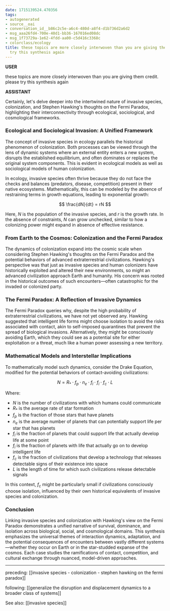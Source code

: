 ```yaml
---
date: 1715139524.470356
tags:
- autogenerated
- source__oai
- conversation_id__b86c2c5e-a6c4-480d-a8f4-d1b736d2a6d2
- msg_aaa26fd4-700e-40d1-bb36-167016ed08dc
- msg_1f73729a-1e62-4fdd-aa00-c5d416c3368c
- colorclass/ecology
title: these topics are more closely interwoven than you are giving them credit. please
  try this synthesis again
---
```


**USER**

these topics are more closely interwoven than you are giving them credit. please try this synthesis again


**ASSISTANT**

Certainly, let's delve deeper into the intertwined nature of invasive species, colonization, and Stephen Hawking's thoughts on the Fermi Paradox, highlighting their interconnectivity through ecological, sociological, and cosmological frameworks.

### Ecological and Sociological Invasion: A Unified Framework

The concept of invasive species in ecology parallels the historical phenomenon of colonization. Both processes can be viewed through the lens of dynamic systems where an external entity enters a new system, disrupts the established equilibrium, and often dominates or replaces the original system components. This is evident in ecological models as well as sociological models of human colonization.

In ecology, invasive species often thrive because they do not face the checks and balances (predators, disease, competition) present in their native ecosystems. Mathematically, this can be modeled by the absence of restraining terms in growth equations, leading to exponential growth:

$$
\frac{dN}{dt} = rN
$$

Here, $N$ is the population of the invasive species, and $r$ is the growth rate. In the absence of constraints, $N$ can grow unchecked, similar to how a colonizing power might expand in absence of effective resistance.

### From Earth to the Cosmos: Colonization and the Fermi Paradox

The dynamics of colonization expand into the cosmic scale when considering Stephen Hawking's thoughts on the Fermi Paradox and the potential behaviors of advanced extraterrestrial civilizations. Hawking's perspective was that just as invasive species and human colonizers have historically exploited and altered their new environments, so might an advanced civilization approach Earth and humanity. His concern was rooted in the historical outcomes of such encounters—often catastrophic for the invaded or colonized party.

### The Fermi Paradox: A Reflection of Invasive Dynamics

The Fermi Paradox queries why, despite the high probability of extraterrestrial civilizations, we have not yet observed any. Hawking suggested that intelligent life forms might choose isolation to avoid the risks associated with contact, akin to self-imposed quarantines that prevent the spread of biological invasions. Alternatively, they might be consciously avoiding Earth, which they could see as a potential site for either exploitation or a threat, much like a human power assessing a new territory.

### Mathematical Models and Interstellar Implications

To mathematically model such dynamics, consider the Drake Equation, modified for the potential behaviors of contact-avoiding civilizations:

$$
N = R_\ast \cdot f_p \cdot n_e \cdot f_l \cdot f_i \cdot f_c \cdot L
$$

Where:
- $N$ is the number of civilizations with which humans could communicate
- $R_\ast$ is the average rate of star formation
- $f_p$ is the fraction of those stars that have planets
- $n_e$ is the average number of planets that can potentially support life per star that has planets
- $f_l$ is the fraction of planets that could support life that actually develop life at some point
- $f_i$ is the fraction of planets with life that actually go on to develop intelligent life
- $f_c$ is the fraction of civilizations that develop a technology that releases detectable signs of their existence into space
- $L$ is the length of time for which such civilizations release detectable signals

In this context, $f_c$ might be particularly small if civilizations consciously choose isolation, influenced by their own historical equivalents of invasive species and colonization.

### Conclusion

Linking invasive species and colonization with Hawking's view on the Fermi Paradox demonstrates a unified narrative of survival, dominance, and isolation across biological, social, and cosmological domains. This synthesis emphasizes the universal themes of interaction dynamics, adaptation, and the potential consequences of encounters between vastly different systems—whether they occur on Earth or in the star-studded expanse of the cosmos. Each case studies the ramifications of contact, competition, and cultural exchange through nuanced, model-driven approaches.


---

preceding: [[invasive species - colonization - stephen hawking on the fermi paradox]]  


following: [[generalize the disruption and displacement dynamics to a broader class of systems]]

See also: [[invasive species]]